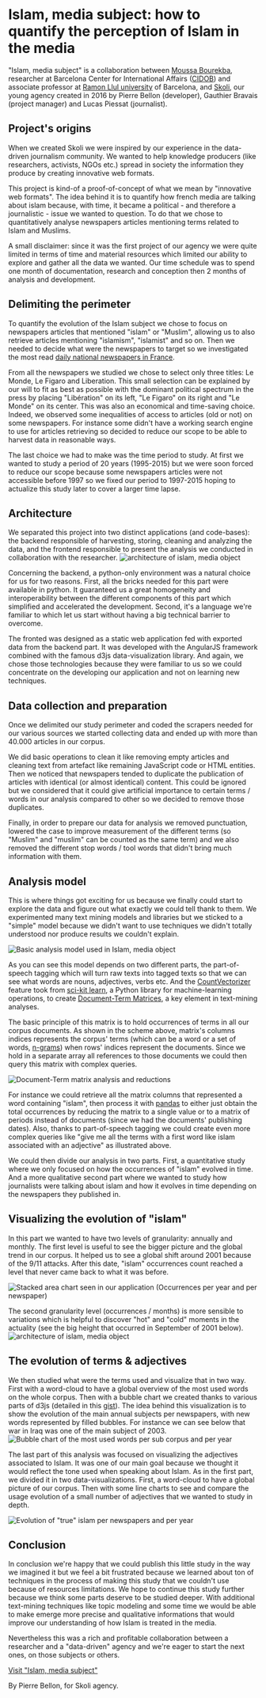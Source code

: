 # Islam, media subject: how to quantify the perception of Islam in the media

"Islam, media subject" is a collaboration between [Moussa Bourekba][moussa], researcher at Barcelona Center for International Affairs ([CIDOB][cidob]) and associate professor at [Ramon Llul university][url] of Barcelona, and [Skoli][skoli], our young agency created in 2016 by Pierre Bellon (developer), Gauthier Bravais (project manager) and Lucas Piessat (journalist).

## Project's origins
When we created Skoli we were inspired by our experience in the data-driven journalism community. We wanted to help knowledge producers (like researchers, activists, NGOs etc.) spread in society the information they produce by creating innovative web formats.

This project is kind-of a proof-of-concept of what we mean by "innovative web formats". The idea behind it is to quantify how french media are talking about islam because, with time, it became a political - and therefore a journalistic - issue we wanted to question. To do that we chose to quantitatively analyse newspapers articles mentioning terms related to Islam and Muslims.

A small disclaimer: since it was the first project of our agency we were quite limited in terms of time and material resources which limited our ability to explore and gather all the data we wanted. Our time schedule was to spend one month of documentation, research and conception then 2 months of analysis and development.

## Delimiting the perimeter

To quantify the evolution of the Islam subject we chose to focus on newspapers articles that mentioned "islam" or "Muslim", allowing us to also retrieve articles mentioning "islamism", "islamist" and so on. Then we needed to decide what were the newspapers to target so we investigated the most read [daily national newspapers in France][pqn].

From all the newspapers we studied we chose to select only three titles: Le Monde, Le Figaro and Liberation. This small selection can be explained by our will to fit as best as possible with the dominant political spectrum in the press by placing "Libération" on its left, "Le Figaro" on its right and "Le Monde" on its center. This was also an economical and time-saving choice. Indeed, we observed some inequalities of access to articles (old or not) on some newspapers. For instance some didn't have a working search engine to use for articles retrieving so decided to reduce our scope to be able to harvest data in reasonable ways.

The last choice we had to make was the time period to study. At first we wanted to study a period of 20 years (1995-2015) but we were soon forced to reduce our scope because some newspapers articles were not accessible before 1997 so we fixed our period to 1997-2015 hoping to actualize this study later to cover a larger time lapse.

## Architecture

We separated this project into two distinct applications (and code-bases): the backend responsible of harvesting, storing, cleaning and analyzing the data, and the frontend responsible to present the analysis we conducted in collaboration with the researcher.
![architecture of islam, media object](architecture.png)

Concerning the backend, a python-only environment was a natural choice for us for two reasons. First, all the bricks needed for this part were available in python. It guaranteed us a great homogeneity and interoperability between the different components of this part which simplified and accelerated the development. Second, it's a language we're familiar to which let us start without having a big technical barrier to overcome.

The fronted was designed as a static web application fed with exported data from the backend part. It was developed with the AngularJS framework combined with the famous d3js data-visualization library. And again, we chose those technologies because they were familiar to us so we could concentrate on the developing our application and not on learning new techniques.

## Data collection and preparation
Once we delimited our study perimeter and coded the scrapers needed for our various sources we started collecting data and ended up with more than 40.000 articles in our corpus.

We did basic operations to clean it like removing empty articles and cleaning text from artefact like remaining JavaScript code or HTML entities. Then we noticed that newspapers tended to duplicate the publication of articles with identical (or almost identical) content. This could be ignored but we considered that it could give artificial importance to certain terms / words in our analysis compared to other so we decided to remove those duplicates.

Finally, in order to prepare our data for analysis we removed punctuation, lowered the case to improve measurement of the different terms (so "Muslim" and "muslim" can be counted as the same term) and we also removed the different stop words / tool words that didn't bring much information with them.

## Analysis model
This is where things got exciting for us because we finally could start to explore the data and figure out what exactly we could tell thank to them. We experimented many text mining models and libraries but we sticked to a "simple" model because we didn't want to use techniques we didn't totally understood nor produce results we couldn't explain.

![Basic analysis model used in Islam, media object](analysis-model.png)

As you can see this model depends on two different parts, the part-of-speech tagging which will turn raw texts into tagged texts so that we can see what words are nouns, adjectives, verbs etc. And the [CountVectorizer][countvectorizer] feature took from [sci-kit learn][sklearn], a Python library for machine-learning operations, to create [Document-Term Matrices][dtm], a key element in text-mining analyses.

The basic principle of this matrix is to hold occurrences of terms in all our corpus documents. As shown in the scheme above, matrix's columns indices represents the corpus' terms (which can be a word or a set of words, [n-grams][ngram]) when rows' indices represent the documents. Since we hold in a separate array all references to those documents we could then query this matrix with complex queries.  

![Document-Term matrix analysis and reductions](dtm-analysis.png)

For instance we could retrieve all the matrix columns that represented a word containing "islam", then process it with [pandas][pandas] to either just obtain the total occurrences by reducing the matrix to a single value or to a matrix of periods instead of documents (since we had the documents' publishing dates). Also, thanks to part-of-speech tagging we could create even more complex queries like "give me all the terms with a first word like islam associated with an adjective" as illustrated above.

We could then divide our analysis in two parts. First, a quantitative study where we only focused on how the occurrences of "islam" evolved in time. And a more qualitative second part where we wanted to study how journalists were talking about islam and how it evolves in time depending on the newspapers they published in.

## Visualizing the evolution of "islam"
In this part we wanted to have two levels of granularity: annually and monthly. The first level is useful to see the bigger picture and the global trend in our corpus. It helped us to see a global shift around 2001 because of the 9/11 attacks. After this date, "islam" occurrences count reached a level that never came back to what it was before.

![Stacked area chart seen in our application (Occurrences per year and per newspaper)](occurrences-per-year.png)

The second granularity level (occurrences / months) is more sensible to variations which is helpful to discover "hot" and "cold" moments in the actuality (see the big height that occurred in September of 2001 below).
![architecture of islam, media object](occurrences-per-month.png)


## The evolution of terms & adjectives

We then studied what were the terms used and visualize that in two way. First with a word-cloud to have a global overview of the most used words on the whole corpus. Then with a bubble chart we created thanks to various parts of d3js (detailed in this [gist][gist]). The idea behind this visualization is to show the evolution of the main annual subjects per newspapers, with new words represented by filled bubbles. For instance we can see below that war in Iraq was one of the main subject of 2003.
![Bubble chart of the most used words per sub corpus and per year](words-per-year.png)

The last part of this analysis was focused on visualizing the adjectives associated to Islam. It was one of our main goal because we thought it would reflect the tone used when speaking about Islam. As in the first part, we divided it in two data-visualizations. First, a word-cloud to have a global picture of our corpus. Then with some line charts to see and compare the usage evolution of a small number of adjectives that we wanted to study in depth.

![Evolution of "true" islam per newspapers and per year](adjectives-per-year.png)


## Conclusion
In conclusion we're happy that we could publish this little study in the way we imagined it but we feel a bit frustrated because we learned about ton of techniques in the process of making this study that we couldn't use because of resources limitations. We hope to continue this study further because we think some parts deserve to be studied deeper. With additional text-mining techniques like topic modeling and some time we would be able to make emerge more precise and qualitative informations that would improve our understanding of how Islam is treated in the media.

Nevertheless this was a rich and profitable collaboration between a researcher and a "data-driven" agency and we're eager to start the next ones, on those subjects or others.

[Visit "Islam, media subject"][iom]

By Pierre Bellon, for Skoli agency.

[gist]:https://gist.github.com/pbellon/4b875d2ab7019c0029b636523b34e074
[moussa]:http://www.cidob.org/en/experts/moussa_bourekba/(language)/eng-US
[cidob]:http://www.cidob.org/en/
[url]:http://www.url.edu/en
[skoli]:http://skoli.fr
[sklearn]:http://scikit-learn.org/stable/index.html
[dtm]: https://en.wikipedia.org/wiki/Document-term_matrix
[skoli]:http://skoli.fr
[ngram]:https://en.wikipedia.org/wiki/N-gram
[pandas]:http://pandas.pydata.org/
[countvectorizer]:http://scikit-learn.org/stable/modules/generated/sklearn.feature_extraction.text.CountVectorizer.html
[pqn]:https://en.wikipedia.org/wiki/Presse_quotidienne_nationale_fran%C3%A7aise
[iom]:http://en.islam-objet-mediatique.fr/
